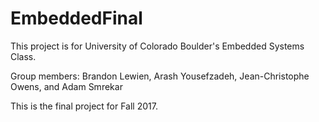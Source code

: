 # EmbeddedFinal
This project is for University of Colorado Boulder's Embedded Systems Class. 

Group members:
Brandon Lewien, Arash Yousefzadeh, Jean-Christophe Owens, and Adam Smrekar

This is the final project for Fall 2017.
